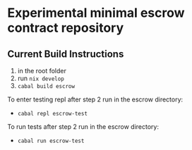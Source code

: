 # Experimental minimal escrow contract repository

## Current Build Instructions

1. in the root folder 
2. run `nix develop`
3. `cabal build escrow`

To enter testing repl after step 2 run in the escrow directory:

 - `cabal repl escrow-test`

To run tests after step 2 run in the escrow directory:

 - `cabal run escrow-test`
